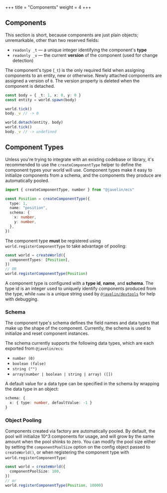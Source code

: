+++
title = "Components"
weight = 4
+++

## Components

This section is short, because components are just plain objects; unremarkable, other than two reserved fields:

- `readonly _t` — a unique integer identifying the component's **type**
- `readonly _v` — the current **version** of the component (used for change detection)

The component's type (`_t`) is the only required field when assigning components to an entity, new or otherwise. Newly attached components are assigned a version of `0`. The version property is deleted when the component is detached.

```typescript
const body = { _t: 1, x: 0, y: 0 }
const entity = world.spawn(body)

world.tick()
body._v // -> 0

world.detach(entity, body)
world.tick()
body._v // -> undefined
```

## Component Types

Unless you're trying to integrate with an existing codebase or library, it's recommended to use the `createComponentType` helper to define the component types your world will use. Component types make it easy to initialize components from a schema, and the components they produce are automatically pooled.

```typescript
import { createComponentType, number } from "@javelin/ecs"

const Position = createComponentType({
  type: 1,
  name: "position",
  schema: {
    x: number,
    y: number,
  },
})
```

The component type **must** be registered using `world.registerComponentType` to take advantage of pooling:

```typescript
const world = createWorld({
  componentTypes: [Position],
})
// OR
world.registerComponentType(Position)
```

A component type is configured with a **type id**, **name**, and **schema**. The type id is an integer used to uniquely identify components produced from the type, while `name` is a unique string used by [`@javelin/devtools`](https://github.com/3mcd/javelin/tree/master/packages/devtool) for help with debugging.

### Schema

The component type's schema defines the field names and data types that make up the shape of the component. Currently, the schema is used to initialize and reset component instances.

The schema currently supports the following data types, which are each exported from `@javelin/ecs`:

- `number (0)`
- `boolean (false)`
- `string ("")`
- `array(number | boolean | string | array) ([])`

A default value for a data type can be specified in the schema by wrapping the data type in an object:

```typescript
schema: {
  x: { type: number, defaultValue: -1 }
}
```

### Object Pooling

Components created via factory are automatically pooled. By default, the pool will initialize 10^3 components for usage, and will grow by the same amount when the pool shinks to zero. You can modify the pool size either by setting the `componentPoolSize` option on the config object passed to `createWorld()`, or when registering the component type with `world.registerComponentType`:

```typescript
const world = createWorld({
  componentPoolSize: 100,
})
// or
world.registerComponentType(Position, 10000)
```

